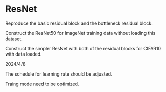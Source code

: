 # ResNet

Reproduce the basic residual block and the bottleneck residual block.

Construct the ResNet50 for ImageNet training data without loading this dataset.

Construct the simpler ResNet with both of the residual blocks for CIFAR10 with data loaded.

2024/4/8

The schedule for learning rate should be adjusted.

Traing mode need to be optimized.
